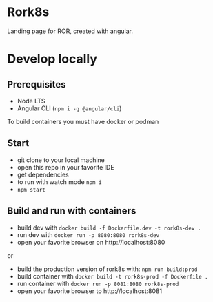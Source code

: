# Rork8s

Landing page for ROR, created with angular.

# Develop locally

## Prerequisites

- Node LTS
- Angular CLI (`npm i -g @angular/cli`)

To build containers you must have docker or podman

## Start

- git clone to your local machine
- open this repo in your favorite IDE
- get dependencies
- to run with watch mode
  `npm i`
- `npm start`

## Build and run with containers

- build dev with `docker build -f Dockerfile.dev -t rork8s-dev .`
- run dev with `docker run -p 8080:8080 rork8s-dev`
- open your favorite browser on http://localhost:8080

or

- build the production version of rork8s with: `npm run build:prod`
- build container with `docker build -t rork8s-prod -f Dockerfile .`
- run container with `docker run -p 8081:8080 rork8s-prod`
- open your favorite browser to http://localhost:8081

